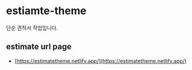 # estiamte-theme
단순 견적서 작업입니다.

## estimate url page
- [https://estimatetheme.netlify.app/](https://estimatetheme.netlify.app/)
